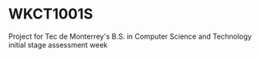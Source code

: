 # WKCT1001S
Project for Tec de Monterrey's B.S. in Computer Science and Technology initial stage assessment week
